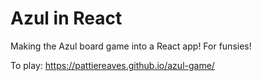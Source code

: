 # Azul in React

Making the Azul board game into a React app! For funsies!

To play: https://pattiereaves.github.io/azul-game/
